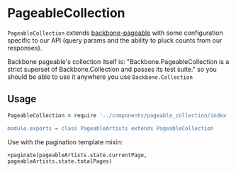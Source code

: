 # PageableCollection

`PageableCollection` extends [backbone-pageable](https://github.com/backbone-paginator/backbone-pageable) with some configuration specific to our API (query params and the ability to pluck counts from our responses).

Backbone pageable's collection itself is: "Backbone.PageableCollection is a strict superset of Backbone.Collection and passes its test suite." so you should be able to use it anywhere you use `Backbone.Collection`

## Usage

```coffeescript
PageableCollection = require '../components/pageable_collection/index

module.exports = class PageableArtists extends PageableCollection
```

Use with the pagination template mixin:

```jade
+paginate(pageableArtists.state.currentPage, pageableArtists.state.totalPages)
```
